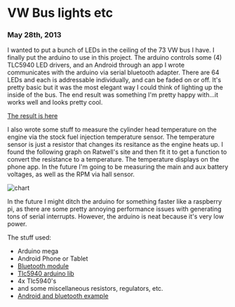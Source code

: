 
# VW Bus lights etc
### May 28th, 2013

I wanted to put a bunch of LEDs in the ceiling of the 73 VW bus I have. I finally put the arduino to use in this project. The arduino controls some (4) TLC5940 LED drivers, and an Android through an app I wrote communicates with the arduino via serial bluetooth adapter. There are 64 LEDs and each is addressable individually, and can be faded on or off. It's pretty basic but it was the most elegant way I could think of lighting up the inside of the bus. The end result was something I'm pretty happy with...it works well and looks pretty cool. 

[The result is here](/albums/bus_lights)


I also wrote some stuff to measure the cylinder head temperature on the engine via the stock fuel injection temperature sensor. The temperature sensor is just a resistor that changes its resitance as the engine heats up. I found the following graph on Ratwell's site and then fit it to get a function to convert the resistance to a temperature. The temperature displays on the phone app. In the future I'm going to be measuring the main and aux battery voltages, as well as the RPM via hall sensor.  

![chart](http://www.ratwell.com/technical/TempSensorII/TempSensorIIGraph.jpg)

In the future I might ditch the arduino for something faster like a raspberry pi, as there are some pretty annoying performance issues with generating tons of serial interrupts. However, the arduino is neat because it's very low power. 

The stuff used:
*   Arduino mega
*   Android Phone or Tablet
*   [Bluetooth module](http://www.amazon.com/BT2S-Bluetooth-to-Serial-Slave/dp/B006RBK9ZW/ref=pd_sim_indust_1)
*   [Tlc5940 arduino lib](https://code.google.com/p/tlc5940arduino/)
*   4x Tlc5940's
*   and some miscellaneous resistors, regulators, etc. 
*   [Android and bluetooth example](https://code.google.com/p/android-bluetooth-touchpad/wiki/FrameworkTutorial)

